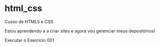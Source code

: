 # html_css
 Cusso de HTML5 e CSS

Estou aprendendo a a criar sites e agora vou gerenciar meus depositórios!

<a herf = "https://ruicesarteixeira.github.io/html_css/exercicios/ex001/index.html">Executar o Exercício 001</a>